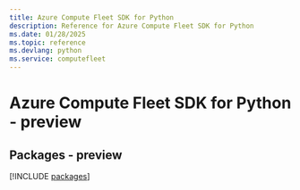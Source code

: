```yaml
---
title: Azure Compute Fleet SDK for Python
description: Reference for Azure Compute Fleet SDK for Python
ms.date: 01/28/2025
ms.topic: reference
ms.devlang: python
ms.service: computefleet
---
```

# Azure Compute Fleet SDK for Python - preview
## Packages - preview
[!INCLUDE [packages](compute-fleet-index.md)]